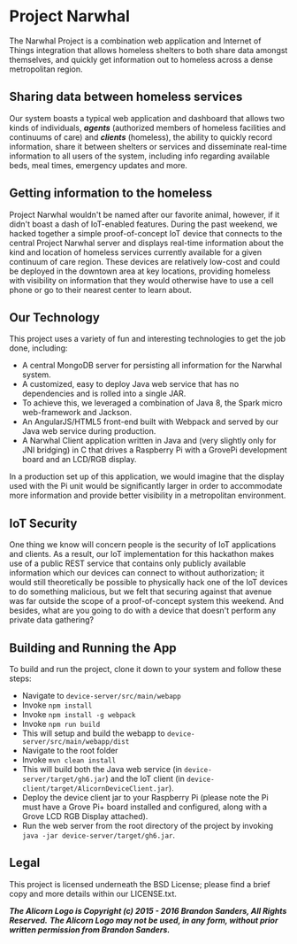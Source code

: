 # Project Narwhal #
The Narwhal Project is a combination web application and Internet of Things integration that allows homeless shelters to both share data amongst themselves, and quickly get information out to homeless across a dense metropolitan region.

## Sharing data between homeless services ##
Our system boasts a typical web application and dashboard that allows two kinds of individuals, ***agents*** (authorized members of homeless facilities and continuums of care) and ***clients*** (homeless), the ability to quickly record information, share it between shelters or services and disseminate real-time information to all users of the system, including info regarding available beds, meal times, emergency updates and more.

## Getting information to the homeless ##
Project Narwhal wouldn't be named after our favorite animal, however, if it didn't boast a dash of IoT-enabled features. During the past weekend, we hacked together a simple proof-of-concept IoT device that connects to the central Project Narwhal server and displays real-time information about the kind and location of homeless services currently available for a given continuum of care region. These devices are relatively low-cost and could be deployed in the downtown area at key locations, providing homeless with visibility on information that they would otherwise have to use a cell phone or go to their nearest center to learn about.

## Our Technology ##
This project uses a variety of fun and interesting technologies to get the job done, including:

- A central MongoDB server for persisting all information for the Narwhal system.
- A customized, easy to deploy Java web service that has no dependencies and is rolled into a single JAR.
- To achieve this, we leveraged a combination of Java 8, the Spark micro web-framework and Jackson.
- An AngularJS/HTML5 front-end built with Webpack and served by our Java web service during production.
- A Narwhal Client application written in Java and (very slightly only for JNI bridging) in C that drives a Raspberry Pi with a GrovePi development board and an LCD/RGB display.

In a production set up of this application, we would imagine that the display used with the Pi unit would be significantly larger in order to accommodate more information and provide better visibility in a metropolitan environment. 

## IoT Security ##
One thing we know will concern people is the security of IoT applications and clients. As a result, our IoT implementation for this hackathon makes use of a public REST service that contains only publicly available information which our devices can connect to without authorization; it would still theoretically be possible to physically hack one of the IoT devices to do something malicious, but we felt that securing against that avenue was far outside the scope of a proof-of-concept system this weekend. And besides, what are you going to do with a device that doesn't perform any private data gathering?

## Building and Running the App ##
To build and run the project, clone it down to your system and follow these steps:

- Navigate to `device-server/src/main/webapp`
- Invoke `npm install`
- Invoke `npm install -g webpack`
- Invoke `npm run build`
- This will setup and build the webapp to `device-server/src/main/webapp/dist`
- Navigate to the root folder
- Invoke `mvn clean install`
- This will build both the Java web service (in `device-server/target/gh6.jar`) and the IoT client (in `device-client/target/AlicornDeviceClient.jar`).
- Deploy the device client jar to your Raspberry Pi (please note the Pi must have a Grove Pi+ board installed and configured, along with a Grove LCD RGB Display attached).
- Run the web server from the root directory of the project by invoking `java -jar device-server/target/gh6.jar`.

## Legal ##
This project is licensed underneath the BSD License; please find a brief copy and more details within our LICENSE.txt.

***The Alicorn Logo is Copyright (c) 2015 - 2016 Brandon Sanders, All Rights Reserved.***
***The Alicorn Logo may not be used, in any form, without prior written permission from Brandon Sanders.***